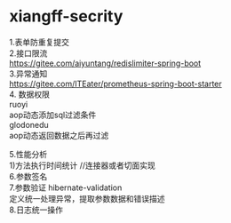 # xiangff-secrity
1.表单防重复提交</br>
2.接口限流</br>
  https://gitee.com/aiyuntang/redislimiter-spring-boot </br>
3.异常通知</br>
   https://gitee.com/ITEater/prometheus-spring-boot-starter</br>
4. 数据权限</br>
   ruoyi </br>
     aop动态添加sql过滤条件</br>
   glodonedu</br>
     aop动态返回数据之后再过滤</br>
     
5.性能分析 <br/>
   1)方法执行时间统计 //连接器或者切面实现<br/>
6.参数签名<br/>
7.参数验证 hibernate-validation <br/>
    定义统一处理异常，提取参数数据和错误描述 <br/>
8.日志统一操作 <br/>
   
  
 
